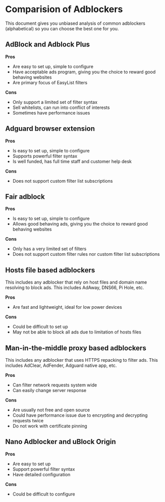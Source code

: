 # Comparision of Adblockers

This document gives you unbiased analysis of common adblockers (alphabetical)
so you can choose the best one for you.

## AdBlock and Adblock Plus

**Pros**
* Are easy to set up, simple to configure
* Have acceptable ads program, giving you the choice to reward good behaving
  websites
* Are primary focus of EasyList filters

**Cons**
* Only support a limited set of filter syntax
* Sell whitelists, can run into conflict of interests
* Sometimes have performance issues

## Adguard browser extension

**Pros**
* Is easy to set up, simple to configure
* Supports powerful filter syntax
* Is well funded, has full time staff and customer help desk

**Cons**
* Does not support custom filter list subscriptions

## Fair adblock

**Pros**
* Is easy to set up, simple to configure
* Allows good behaving ads, giving you the choice to reward good behaving
  websites

**Cons**
* Only has a very limited set of filters
* Does not support custom filter rules nor custom filter list subscriptions

## Hosts file based adblockers

This includes any adblocker that rely on host files and domain name resolving
to block ads. This includes AdAway, DNS66, Pi Hole, etc.

**Pros**
* Are fast and lightweight, ideal for low power devices

**Cons**
* Could be difficult to set up
* May not be able to block all ads due to limitation of hosts files

## Man-in-the-middle proxy based adblockers

This includes any adblocker that uses HTTPS repacking to filter ads. This
includes AdClear, AdFender, Adguard native app, etc.

**Pros**
* Can filter network requests system wide
* Can easily change server response

**Cons**
* Are usually not free and open source
* Could have performance issue due to encrypting and decrypting requests twice
* Do not work with certificate pinning

## Nano Adblocker and uBlock Origin

**Pros**
* Are easy to set up
* Support powerful filter syntax
* Have detailed configuration

**Cons**
* Could be difficult to configure
